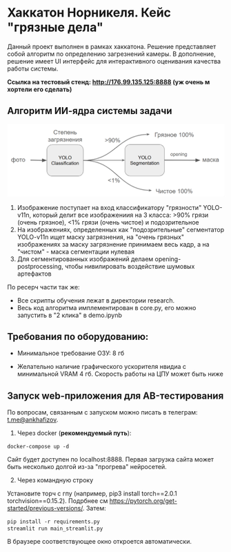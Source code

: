 # Хаккатон Норникеля. Кейс "грязные дела"

Данный проект выполнен в рамках хаккатона. Решение представляет собой алгоритм по определению загрезнений камеры. В дополнение, решение имеет UI интерфейс для интерактивного оценивания качества работы системы.

**Ссылка на тестовый стенд: http://176.99.135.125:8888 (уж очень м хортели его сделать)**

## Алгоритм ИИ-ядра системы задачи

![architecture](readme_images/algorithm.png "Архитектура")

1. Изображение поступает на вход классификатору "грязности" YOLO-v11n, который делит все изображениия на 3 класса: >90% грязи (очень грязное), <1% грязи (очень чистое) и подозрительное
2. На изображениях, определенных как "подозрительные" сегментатор YOLO-v11n ищет маску загрязнения, на "очень грязных" изображениях за маску загрязнение принимаем весь кадр, а на "чистом" - маска сегментации нулевая
3. Для сегментированных изображений делаем opening-postprocessing, чтобы нивилировать воздействие шумовых артефактов


По ресерч части так же:

- Все скрипты обучения лежат в директории research.
- Весь код алгоритма имплементирован в core.py, его можно запустить в "2 клика" в demo.ipynb


## Требования по оборудованию:

- Минимальное требование ОЗУ: 8 гб

- Желательно наличие графического ускорителя нвидиа с минимальной VRAM 4 гб. Скорость работы на ЦПУ может быть ниже

## Запуск web-приложения для AB-тестирования

По вопросам, связанным с запуском можно писать в телеграм: [t.me@ankhafizov](https://t.me/ankhafizov).

1. Через docker (**рекомендуемый путь**):

```
docker-compose up -d
```

Сайт будет доступен по localhost:8888. Первая загрузка сайта может быть несколько долгой из-за "прогрева" нейросетей.

2. Через командную строку

Установите торч с гпу (например, pip3 install torch==2.0.1 torchvision==0.15.2). Подрбнее см https://pytorch.org/get-started/previous-versions/. Затем:

```
pip install -r requirements.py
streamlit run main_streamlit.py
```

В браузере соответствующее окно откроется автоматически.